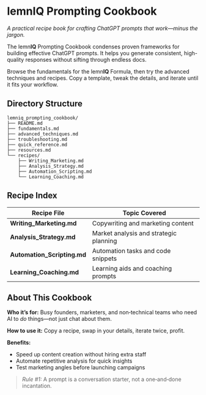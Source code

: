 # lemn**IQ** Prompting Cookbook

*A practical recipe book for crafting ChatGPT prompts that work—minus the jargon.*

The lemn**IQ** Prompting Cookbook condenses proven frameworks for building effective ChatGPT prompts. It helps you generate consistent, high-quality responses without sifting through endless docs.

Browse the fundamentals for the lemn**IQ** Formula, then try the advanced techniques and recipes. Copy a template, tweak the details, and iterate until it fits your workflow.

## Directory Structure
```
lemniq_prompting_cookbook/
├── README.md
├── fundamentals.md
├── advanced_techniques.md
├── troubleshooting.md
├── quick_reference.md
├── resources.md
└── recipes/
    ├── Writing_Marketing.md
    ├── Analysis_Strategy.md
    ├── Automation_Scripting.md
    └── Learning_Coaching.md
```
## Recipe Index
| Recipe File | Topic Covered |
| ----------- | ------------- |
| **Writing_Marketing.md** | Copywriting and marketing content |
| **Analysis_Strategy.md** | Market analysis and strategic planning |
| **Automation_Scripting.md** | Automation tasks and code snippets |
| **Learning_Coaching.md** | Learning aids and coaching prompts |
## About This Cookbook
**Who it’s for:** Busy founders, marketers, and non‑technical teams who need AI to *do* things—not just chat about them.

**How to use it:** Copy a recipe, swap in your details, iterate twice, profit.

**Benefits:**
- Speed up content creation without hiring extra staff
- Automate repetitive analysis for quick insights
- Test marketing angles before launching campaigns

> *Rule #1:* A prompt is a conversation starter, not a one‑and‑done incantation.
